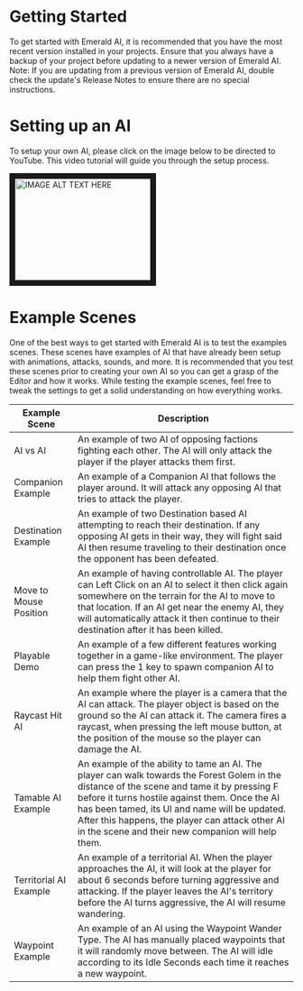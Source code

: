 # Getting Started
To get started with Emerald AI, it is recommended that you have the most recent version installed in your projects. Ensure that you always have a backup of your project before updating to a newer version of Emerald AI. Note: If you are updating from a previous version of Emerald AI, double check the update's Release Notes to ensure there are no special instructions.

# Setting up an AI
To setup your own AI, please click on the image below to be directed to YouTube. This video tutorial will guide you through the setup process.

<a href="http://www.youtube.com/watch?feature=player_embedded&v=E1o5_jVLfLw
" target="_blank"><img src="http://img.youtube.com/vi/E1o5_jVLfLw/0.jpg" 
alt="IMAGE ALT TEXT HERE" width="240" height="180" border="10" /></a>


# Example Scenes
One of the best ways to get started with Emerald AI is to test the examples scenes. These scenes have examples of AI that have already been setup with animations, attacks, sounds, and more. It is recommended that you test these scenes prior to creating your own AI so you can get a grasp of the Editor and how it works. While testing the example scenes, feel free to tweak the settings to get a solid understanding on how everything works.

| Example Scene  | Description |
| ------------- | ------------- |
| AI vs AI  | An example of two AI of opposing factions fighting each other. The AI will only attack the player if the player attacks them first.  |
| Companion Example  | An example of a Companion AI that follows the player around. It will attack any opposing AI that tries to attack the player.  |
| Destination Example  | An example of two Destination based AI attempting to reach their destination. If any opposing AI gets in their way, they will fight said AI then resume traveling to their destination once the opponent has been defeated.  |
| Move to Mouse Position  | An example of having controllable AI. The player can Left Click on an AI to select it then click again somewhere on the terrain for the AI to move to that location. If an AI get near the enemy AI, they will automatically attack it then continue to their destination after it has been killed.  |
| Playable Demo  | An example of a few different features working together in a game-like environment. The player can press the 1 key to spawn companion AI to help them fight other AI.  |
| Raycast Hit AI  | An example where the player is a camera that the AI can attack. The player object is based on the ground so the AI can attack it. The camera fires a raycast, when pressing the left mouse button, at the position of the mouse so the player can damage the AI.  |
| Tamable AI Example  | An example of the ability to tame an AI. The player can walk towards the Forest Golem in the distance of the scene and tame it by pressing F before it turns hostile against them. Once the AI has been tamed, its UI and name will be updated. After this happens, the player can attack other AI in the scene and their new companion will help them.  |
| Territorial AI Example  | An example of a territorial AI. When the player approaches the AI, it will look at the player for about 6 seconds before turning aggressive and attacking. If the player leaves the AI's territory before the AI turns aggressive, the AI will resume wandering.  |
| Waypoint Example  | An example of an AI using the Waypoint Wander Type. The AI has manually placed waypoints that it will randomly move between. The AI will idle according to its Idle Seconds each time it reaches a new waypoint.  |